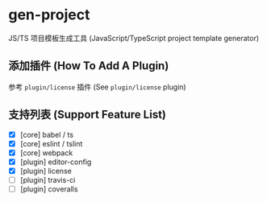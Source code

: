 # gen-project

JS/TS 项目模板生成工具 (JavaScript/TypeScript project template generator)

## 添加插件 (How To Add A Plugin)

参考 `plugin/license` 插件 (See `plugin/license` plugin)

## 支持列表 (Support Feature List)

- [x] [core] babel / ts
- [x] [core] eslint / tslint
- [x] [core] webpack
- [x] [plugin] editor-config
- [x] [plugin] license
- [ ] [plugin] travis-ci
- [ ] [plugin] coveralls